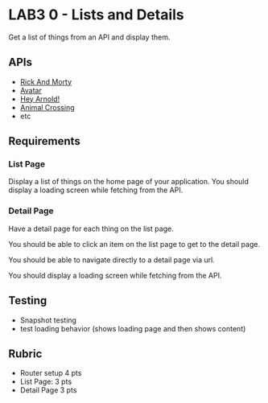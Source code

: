 # LAB3 0 - Lists and Details

Get a list of things from an API and display them.

## APIs

- [Rick And Morty](https://rickandmortyapi.com/documentation)
- [Avatar](https://last-airbender-api.herokuapp.com/)
- [Hey Arnold!](https://hey-arnold-api-documentation.netlify.com/)
- [Animal Crossing](https://github.com/yaycub/acnh-villager-api)
- etc

## Requirements

### List Page

Display a list of things on the home page of your application. You should display
a loading screen while fetching from the API.

### Detail Page

Have a detail page for each thing on the list page.

You should be able to click an item on the list page to get to the detail page.

You should be able to navigate directly to a detail page via url.

You should display a loading screen while fetching from the API.

## Testing

- Snapshot testing
- test loading behavior (shows loading page and then shows content)

## Rubric

- Router setup 4 pts
- List Page: 3 pts
- Detail Page 3 pts